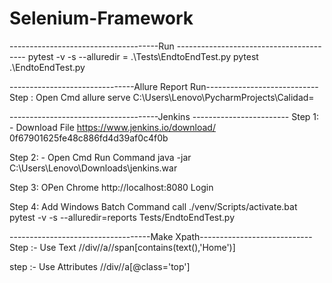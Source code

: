 # Selenium-Framework
<html>
 <head>
 </head>
 <body>
<p>-------------------------------------Run ----------------------------------------
pytest -v -s --alluredir =  .\Tests\EndtoEndTest.py
pytest .\EndtoEndTest.py

 -------------------------------Allure Report Run----------------------------
 Step : Open Cmd
 allure serve C:\Users\Lenovo\PycharmProjects\Calidad\=

-------------------------------------Jenkins ------------------------
Step 1: - Download File
https://www.jenkins.io/download/
0f67901625fe48c886fd4d39af0c4f0b

Step 2: - Open Cmd Run Command
java -jar C:\Users\Lenovo\Downloads\jenkins.war

Step 3: OPen Chrome
http://localhost:8080
Login

Step 4: Add Windows Batch Command
call ./venv/Scripts/activate.bat
pytest -v -s --alluredir=reports Tests/EndtoEndTest.py

-----------------------------------Make Xpath----------------------------
Step :- Use Text
//div//a//span[contains(text(),'Home')]

step :- Use Attributes
//div//a[@class='top']
  </p>
 </body>
 </html>

